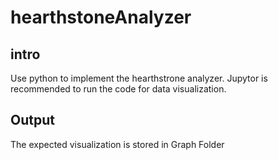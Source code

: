 # hearthstoneAnalyzer
## intro 
Use python to implement the hearthstrone analyzer. Jupytor is recommended to run the code for data visualization.

## Output
The expected visualization is stored in Graph Folder